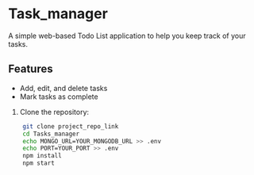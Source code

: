 ﻿# Task_manager

A simple web-based Todo List application to help you keep track of your tasks.

## Features

- Add, edit, and delete tasks
- Mark tasks as complete

1. Clone the repository:

```bash
    git clone project_repo_link
    cd Tasks_manager
    echo MONGO_URL=YOUR_MONGODB_URL >> .env
    echo PORT=YOUR_PORT >> .env 
    npm install 
    npm start
 ```


